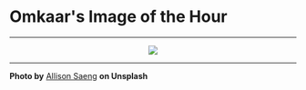 # Omkaar's Image of the Hour

---

<div align="center">

<a href="https://unsplash.com/photos/abstract-background-with-soft-colorful-flowing-shapes-FBGedOgBdxM">
  <img src="https://images.unsplash.com/photo-1748164685130-db6d3752d9e2?crop=entropy&cs=tinysrgb&fit=max&fm=jpg&ixid=M3w3NjA2Nzh8MHwxfHJhbmRvbXx8fHx8fHx8fDE3NTA4OTI0MDB8&ixlib=rb-4.1.0&q=80&w=1080" style="max-width:100%; height:auto;">
</a>



</div>

---

**Photo by** [Allison Saeng](https://unsplash.com/@allisonsaeng) **on Unsplash**

